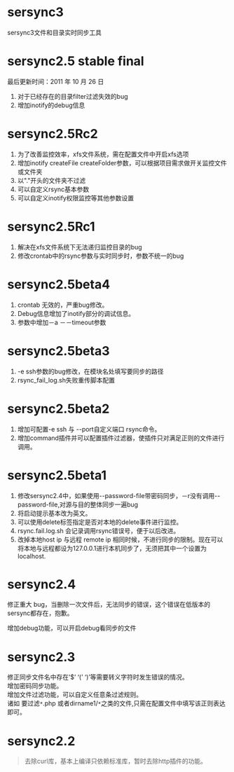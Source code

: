 # sersync3
sersync3文件和目录实时同步工具



# sersync2.5 stable final
最后更新时间：2011 年 10 月 26 日
1. 对于已经存在的目录filter过滤失效的bug
2. 增加inotify的debug信息



# sersync2.5Rc2

1. 为了改善监控效率，xfs文件系统，需在配置文件中开启xfs选项
2. 增加inotify createFile createFolder参数，可以根据项目需求做开关监控文件或文件夹
3. 以"."开头的文件夹不过滤
4. 可以自定义rsync基本参数
5. 可以自定义inotify权限监控等其他参数设置



# sersync2.5Rc1

1. 解决在xfs文件系统下无法递归监控目录的bug
2. 修改crontab中的rsync参数与实时同步时，参数不统一的bug



# sersync2.5beta4

1. crontab 无效的，严重bug修改。
2. Debug信息增加了inotify部分的调试信息。
3. 参数中增加－a －－timeout参数


# sersync2.5beta3
1. -e ssh参数的bug修改，在模块名处填写要同步的路径
2. rsync_fail_log.sh失败重传脚本配置


# sersync2.5beta2

1. 增加可配置-e ssh 与 --port自定义端口 rsync命令。
2. 增加command插件并可以配置插件过滤器，使插件只对满足正则的文件进行调用。


# sersync2.5beta1

1. 修改sersync2.4中，如果使用--password-file带密码同步，－r没有调用--password-file,对源与目的整体同步一遍bug
2. 将启动提示基本改为英文。
3. 可以使用delete标签指定是否对本地的delete事件进行监控。
4. rsync.fail.log.sh 会记录调用rsync错误号，便于以后改进。
5. 改掉本地host ip 与远程 remote ip 相同时候，不进行同步的限制。现在可以将本地与远程都设为127.0.0.1进行本机同步了，无须把其中一个设置为localhost.


# sersync2.4
修正重大 bug，当删除一次文件后，无法同步的错误，这个错误在低版本的sersync都存在，抱歉。

增加debug功能，可以开启debug看同步的文件<br />


# sersync2.3
修正同步文件名中存在‘$’ ‘(’ ‘)’等需要转义字符时发生错误的情况。<br />增加密码同步功能。<br />增加文件过滤功能，可以自定义任意条过滤规则。<br />诸如 要过滤`*`.php 或者dirname1/`*`之类的文件,只需在配置文件中填写该正则表达即可。<br />


# sersync2.2
>去除curl库，基本上编译只依赖标准库，暂时去除http插件的功能。